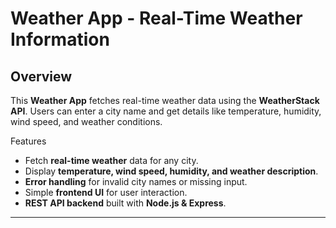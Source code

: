 #  Weather App - Real-Time Weather Information

## Overview
This **Weather App** fetches real-time weather data using the **WeatherStack API**. Users can enter a city name and get details like temperature, humidity, wind speed, and weather conditions.

Features
- Fetch **real-time weather** data for any city.
- Display **temperature, wind speed, humidity, and weather description**.
- **Error handling** for invalid city names or missing input.
- Simple **frontend UI** for user interaction.
- **REST API backend** built with **Node.js & Express**.

---



